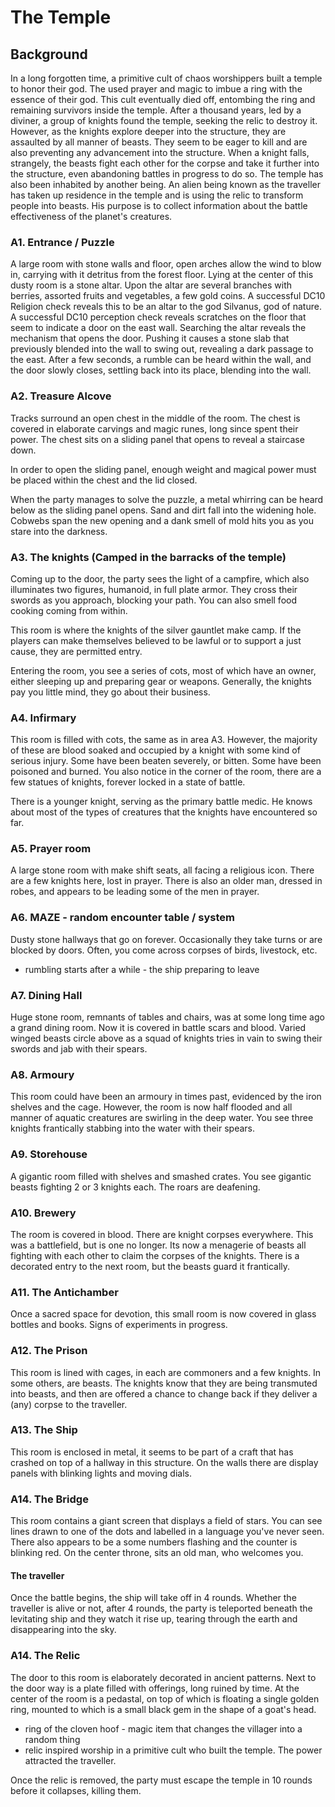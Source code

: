 # The Temple

## Background
In a long forgotten time, a primitive cult of chaos worshippers built a temple to honor their god. The used prayer and
magic to imbue a ring with the essence of their god. This cult eventually died off, entombing the ring and remaining survivors 
inside the temple. After a thousand years, led by a diviner, a group of knights found the temple, seeking the relic 
to destroy it. However, as the knights explore deeper into the structure, they are assaulted by all manner of beasts. They seem to be 
eager to kill and are also preventing any advancement into the structure. When a knight falls, strangely, the beasts fight each 
other for the corpse and take it further into the structure, even abandoning battles in progress to do so.
The temple has also been inhabited by another being. An alien being known as the traveller has taken up residence 
in the temple and is using the relic to transform people into beasts. His purpose is to collect information about 
the battle effectiveness of the planet's creatures. 

### A1. Entrance / Puzzle
  A large room with stone walls and floor, open arches allow the wind to blow in, carrying with it detritus from the 
  forest floor.
  Lying at the center of this dusty room is a stone altar. Upon the altar are several branches with berries, 
  assorted fruits and vegetables, a few gold coins. A successful DC10 Religion check reveals this to be an altar to 
  the god Silvanus, god of nature.
  A successful DC10 perception check reveals scratches on the floor that seem to indicate a door on the east wall. 
  Searching the altar reveals the mechanism that opens the door.
  Pushing it causes a stone slab that previously blended into the wall to swing out, revealing a dark passage to the east.
  After a few seconds, a rumble can be heard within the wall, and the door slowly closes, settling back into its 
  place, blending into the wall.

### A2. Treasure Alcove 
   Tracks surround an open chest in the middle of the room. The chest is covered in elaborate carvings and magic runes,
   long since spent their power.
   The chest sits on a sliding panel that opens to reveal a staircase down. 

   In order to open the sliding panel, enough weight and magical power must be placed within the chest and 
   the lid closed.

   When the party manages to solve the puzzle, a metal whirring can be heard below as the sliding panel opens. Sand
   and dirt fall into the widening hole. Cobwebs span the new opening and a dank smell of mold hits you as you stare 
   into the darkness.
   
### A3. The knights (Camped in the barracks of the temple) 
   Coming up to the door, the party sees the light of a campfire, which also illuminates two figures, humanoid, in full plate
armor. They cross their swords as you approach, blocking your path. You can also smell food cooking coming from within.
   
   This room is where the knights of the silver gauntlet make camp. If the players can make themselves believed to be
lawful or to support a just cause, they are permitted entry.

   Entering the room, you see a series of cots, most of which have an owner, either sleeping up and preparing 
   gear or weapons. Generally, the knights pay you little mind, they go about their business. 

### A4. Infirmary
   This room is filled with cots, the same as in area A3. However, the majority of these are blood soaked and occupied 
by a knight with some kind of serious injury. Some have been beaten severely, or bitten. Some have been poisoned and burned. 
You also notice in the corner of the room, there are a few statues of knights, forever locked in a state of battle.

   There is a younger knight, serving as the primary battle medic. He knows about most of the types of creatures 
that the knights have encountered so far.

### A5. Prayer room
A large stone room with make shift seats, all facing a religious icon. There are a few knights here, lost in prayer. 
There is also an older man, dressed in robes, and appears to be leading some of the men in prayer.

### A6. MAZE - random encounter table / system
Dusty stone hallways that go on forever. Occasionally they take turns or are blocked by doors.
Often, you come across corpses of birds, livestock, etc.
- rumbling starts after a while - the ship preparing to leave

### A7. Dining Hall
Huge stone room, remnants of tables and chairs, was at some long time ago a grand dining room. Now 
it is covered in battle scars and blood. Varied winged beasts circle above as a squad of knights tries in vain
to swing their swords and jab with their spears.

### A8. Armoury
This room could have been an armoury in times past, evidenced by the iron shelves and the cage. However, the room is now
half flooded and all manner of aquatic creatures are swirling in the deep water. You see three knights frantically 
stabbing into the water with their spears.

### A9. Storehouse
A gigantic room filled with shelves and smashed crates. You see gigantic beasts fighting 2 or 3 knights each. 
The roars are deafening. 

### A10. Brewery
  The room is covered in blood. There are knight corpses everywhere. This was a battlefield, but is one no longer. Its now
a menagerie of beasts all fighting with each other to claim the corpses of the knights.
There is a decorated entry to the next room, but the beasts guard it frantically. 

### A11. The Antichamber 
   Once a sacred space for devotion, this small room is now covered in glass bottles and books. Signs of experiments in 
progress. 

### A12. The Prison
   This room is lined with cages, in each are commoners and a few knights. In some others, are beasts.
   The knights know that they are being transmuted into beasts, and then are offered a chance to change back
    if they deliver a (any) corpse to the traveller. 
   
### A13. The Ship
   This room is enclosed in metal, it seems to be part of a craft that has crashed on top of a hallway in this structure.
On the walls there are display panels with blinking lights and moving dials.

### A14. The Bridge
  This room contains a giant screen that displays a field of stars. You can see lines drawn to one of the dots and labelled 
in a language you've never seen. There also appears to be a some numbers flashing and the counter is blinking red.
  On the center throne, sits an old man, who welcomes you. 

#### The traveller
Once the battle begins, the ship will take off in 4 rounds. Whether the traveller is alive or not, after 4 rounds, the 
party is teleported beneath the levitating ship and they watch it rise up, tearing through the earth and disappearing into the 
sky.

### A14. The Relic
The door to this room is elaborately decorated in ancient patterns. Next to the door way is a plate filled with offerings,
long ruined by time.
At the center of the room is a pedastal, on top of which is floating a single golden ring, mounted to which is 
a small black gem in the shape of a goat's head.

   -  ring of the cloven hoof - magic item that changes the villager into a random thing 
   - relic inspired worship in a primitive cult who built the temple. The power attracted the traveller. 

Once the relic is removed, the party must escape the temple in 10 rounds before 
it collapses, killing them.
